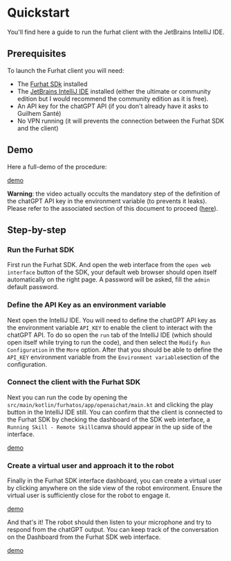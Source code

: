 # Quickstart
You'll find here a guide to run the furhat client with the JetBrains IntelliJ IDE.

## Prerequisites
To launch the Furhat client you will need:
- The [Furhat SDk](https://docs.furhat.io/getting_started/#installation) installed
- The [JetBrains IntelliJ IDE](https://www.jetbrains.com/idea/download/) installed (either the ultimate or community edition but I would recommend the community edition as it is free).
- An API key for the chatGPT API (if you don't already have it asks to Guilhem Santé)
- No VPN running (it will prevents the connection between the Furhat SDK and the client)


## Demo
Here a full-demo of the procedure:

[demo](https://github.com/hwu-social-alignment-robots-2025/alignment-social-robots/raw/main/res/video/demo.mp4)

**Warning**: the video actually occults the mandatory step of the definition of the chatGPT API key in the environment variable (to prevents it leaks). Please refer to the associated section of this document to proceed ([here](#define-the-api-key-as-an-environment-variable)).

## Step-by-step

### Run the Furhat SDK
First run the Furhat SDK. And open the web interface from the `open web interface` button of the SDK, your default web browser should open itself automatically on the right page. A password will be asked, fill the `admin` default password.

### Define the API Key as an environment variable
Next open the IntelliJ IDE. You will need to define the chatGPT API key as the environment variable `API_KEY` to enable the client to interact with the chatGPT API. To do so open the `run` tab of the IntelliJ IDE (which should open itself while trying to run the code), and then select the `Modify Run Configuration` in the `More` option. After that you should be able to define the `API_KEY` environment variable from the `Environment variable`section of the configuration.

### Connect the client with the Furhat SDK
Next you can run the code by opening the `src/main/kotlin/furhatos/app/openaichat/main.kt` and clicking the play button in the IntelliJ IDE still. You can confirm that the client is connected to the Furhat SDK by checking the dashboard of the SDK web interface, a `Running Skill - Remote Skill`canva should appear in the up side of the interface.

[demo](https://github.com/hwu-social-alignment-robots-2025/alignment-social-robots/raw/main/res/video/environment.mp4)

### Create a virtual user and approach it to the robot
Finally in the Furhat SDK interface dashboard, you can create a virtual user by clicking anywhere on the side view of the robot environment. Ensure the virtual user is sufficiently close for the robot to engage it.

[demo](https://github.com/hwu-social-alignment-robots-2025/alignment-social-robots/raw/main/res/video/virtual-user.mp4)

And that's it! The robot should then listen to your microphone and try to respond from the chatGPT output. You can keep track of the conversation on the Dashboard from the Furhat SDK web interface.

[demo](https://github.com/hwu-social-alignment-robots-2025/alignment-social-robots/raw/main/res/video/chat.mp4)
